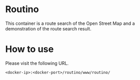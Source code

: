 # Routino

This container is a route search of the Open Street Map and a demonstration of the route search result.


# How to use

Please visit the following URL.

`<docker-ip>:<docker-port>/routino/www/routino/`
